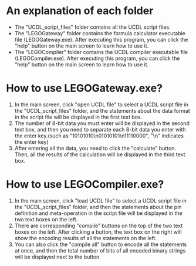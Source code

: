# An explanation of each folder
- The "UCDL_script_files" folder contains all the UCDL script files.
- The "LEGOGateway" folder contains the formula calculator executable file (LEGOGateway.exe). After executing this program, you can click the "help" button on the main screen to learn how to use it.
- The "LEGOCompiler" folder contains the UCDL compiler executable file (LEGOCompiler.exe). After executing this program, you can click the "help" button on the main screen to learn how to use it.

# How to use LEGOGateway.exe?
1. In the main screen, click "open UCDL file" to select a UCDL script file in the "UCDL_script_files" folder, and the statements about the data format in the script file will be displayed in the first text box.
2. The number of 8-bit data you must enter will be displayed in the second text box, and then you need to separate each 8-bit data you enter with the enter key.(such as "10101010\n01010101\n11110000", "\n" indicates the enter key)
3. After entering all the data, you need to click the "calculate" button. Then, all the results of the calculation will be displayed in the third text box.

# How to use LEGOCompiler.exe?
1. In the main screen, click "load UCDL file" to select a UCDL script file in the "UCDL_script_files" folder, and then the statements about the pin definition and meta-operation in the script file will be displayed in the two text boxes on the left.
2. There are corresponding "compile" buttons on the top of the two text boxes on the left. After clicking a button, the text box on the right will show the encoding results of all the statements on the left.
3. You can also click the "compile all" button to encode all the statements at once, and then the total number of bits of all encoded binary strings will be displayed next to the button.
